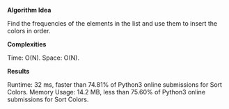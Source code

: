 **Algorithm Idea**

Find the frequencies of the elements in the list and 
use them to insert the colors in order. 

**Complexities**

Time: O(N).
Space: O(N).

**Results**

Runtime: 32 ms, faster than 74.81% of Python3 online submissions for Sort Colors.
Memory Usage: 14.2 MB, less than 75.60% of Python3 online submissions for Sort Colors.
